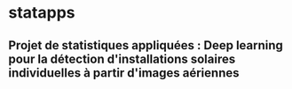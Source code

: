 # statapps

## **Projet de statistiques appliquées : Deep learning pour la détection d'installations solaires individuelles à partir d'images aériennes**
